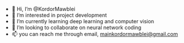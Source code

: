 - 👋 Hi, I’m @KordorMawblei
- 👀 I’m interested in project development  
- 🌱 I’m currently learning deep learning and computer vision
- 💞️ I’m looking to collaborate on neural network coding
- 📫 you can reach me through email, mainkordormawblei@gmail.com

<!---
KordorMawblei/KordorMawblei is a ✨ special ✨ repository because its `README.md` (this file) appears on your GitHub profile.
You can click the Preview link to take a look at your changes.
--->
